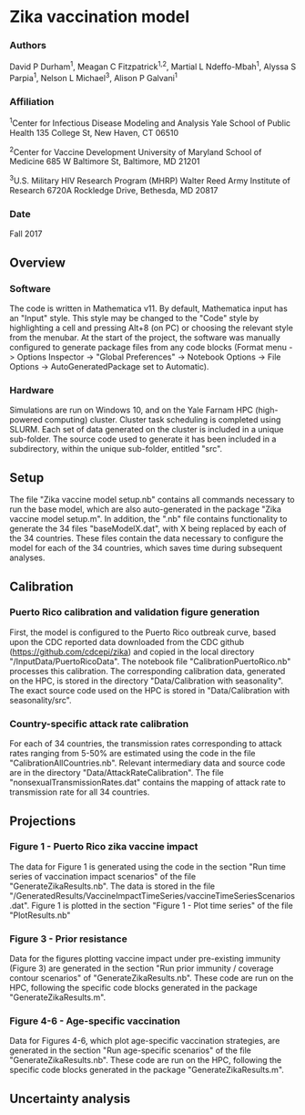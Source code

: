 # Zika vaccination model
### Authors
David P Durham<sup>1</sup>, Meagan C Fitzpatrick<sup>1,2</sup>, Martial L Ndeffo-Mbah<sup>1</sup>, Alyssa S Parpia<sup>1</sup>, 
Nelson L Michael<sup>3</sup>, Alison P Galvani<sup>1</sup>

### Affiliation
<sup>1</sup>Center for Infectious Disease Modeling and Analysis
Yale School of Public Health
135 College St, New Haven, CT 06510

<sup>2</sup>Center for Vaccine Development
University of Maryland School of Medicine
685 W Baltimore St, Baltimore, MD 21201

<sup>3</sup>U.S. Military HIV Research Program (MHRP)
Walter Reed Army Institute of Research
6720A Rockledge Drive, Bethesda, MD 20817

### Date
Fall 2017

## Overview
### Software
The code is written in Mathematica v11. 
By default, Mathematica input has an "Input" style. This style may be changed to the "Code" style by highlighting a cell
and pressing Alt+8 (on PC) or choosing the relevant style from the menubar.
At the start of the project, the software was manually configured to generate package files from any code blocks 
(Format menu -> Options Inspector -> "Global Preferences" -> Notebook Options -> File Options -> AutoGeneratedPackage set to Automatic). 


### Hardware
Simulations are run on Windows 10, and on the Yale Farnam HPC (high-powered computing) cluster. Cluster task scheduling is completed using SLURM. 
Each set of data generated on the cluster is included in a unique sub-folder.
The source code used to generate it has been included in a subdirectory, within the unique sub-folder, entitled "src".

## Setup
The file "Zika vaccine model setup.nb" contains all commands necessary to run the base model, which are also
auto-generated in the package "Zika vaccine model setup.m". In addition, the ".nb" file contains functionality to generate
the 34 files "baseModelX.dat", with X being replaced by each of the 34 countries. These files contain the data necessary to
configure the model for each of the 34 countries, which saves time during subsequent analyses.

## Calibration
### Puerto Rico calibration and validation figure generation
First, the model is configured to the Puerto Rico outbreak curve, based upon the CDC reported data downloaded from the CDC github 
(https://github.com/cdcepi/zika) and copied in the local directory "/InputData/PuertoRicoData". The notebook file 
"CalibrationPuertoRico.nb" processes this calibration. The corresponding calibration data, generated on the HPC, is stored
in the directory "Data/Calibration with seasonality". The exact source code used on the HPC is stored in "Data/Calibration with seasonality/src".

### Country-specific attack rate calibration
For each of 34 countries, the transmission rates corresponding to attack rates ranging from 5-50% are estimated using the code in the file
"CalibrationAllCountries.nb". Relevant intermediary data and source code are in the directory "Data/AttackRateCalibration".
The file "nonsexualTransmissionRates.dat" contains the mapping of attack rate to transmission rate for all 34 countries.

## Projections
### Figure 1 - Puerto Rico zika vaccine impact
The data for Figure 1 is generated using the code in the section "Run time series of vaccination impact scenarios" of the file "GenerateZikaResults.nb". The data is stored in the file "/GeneratedResults/VaccineImpactTimeSeries/vaccineTimeSeriesScenarios.dat". Figure 1 is plotted in the section "Figure 1 - Plot time series" of the file "PlotResults.nb"

### Figure 3 - Prior resistance
Data for the figures plotting vaccine impact under pre-existing immunity (Figure 3) are generated in the section "Run prior immunity / coverage contour scenarios" of "GenerateZikaResults.nb". These code are run on the HPC, following the specific code blocks generated in the package "GenerateZikaResults.m".

### Figure 4-6 - Age-specific vaccination
Data for Figures 4-6, which plot age-specific vaccination strategies, are generated in the section "Run age-specific scenarios" of the file "GenerateZikaResults.nb". These code are run on the HPC, following the specific code blocks generated in the package "GenerateZikaResults.m".

## Uncertainty analysis

